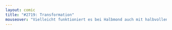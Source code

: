 ```yaml
---
layout: comic
title: "#2719: Transformation"
mouseover: "Vielleicht funktioniert es bei Halbmond auch mit halbvollen Flaschen."
---
```

